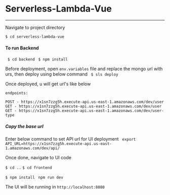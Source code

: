 # Serverless-Lambda-Vue
----
Navigate to project directory

`$ cd serverless-lambda-vue`

#### To run Backend
` $ cd backend`
` $ npm install`

Before deployment, open `env.variables` file and replace the mongo url with urs, then deploy using below command
` $ sls deploy`

Once deployed, u will get url's like below

`endpoints:`

  `POST - https://x1sn7zzg5h.execute-api.us-east-1.amazonaws.com/dev/user`
  `GET - https://x1sn7zzg5h.execute-api.us-east-1.amazonaws.com/dev/user`
  `GET - https://x1sn7zzg5h.execute-api.us-east-1.amazonaws.com/dev/user-type`

##### Copy the base url

Enter below command to set API url for UI deployment
` export API_URL=https://x1sn7zzg5h.execute-api.us-east-1.amazonaws.com/dev/api/`

Once done, navigate to UI code

`$ cd ..`
`$ cd frontend`


`$ npm install`
` npm run dev`

The UI will be running in `http://localhost:8080`